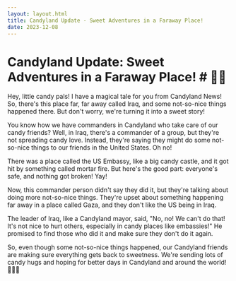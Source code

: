 ```yaml
---
layout: layout.html
title: Candyland Update - Sweet Adventures in a Faraway Place! 
date: 2023-12-08
---
```

# Candyland Update: Sweet Adventures in a Faraway Place!  # 🌟🍬

Hey, little candy pals! I have a magical tale for you from Candyland News! So, there's this place far, far away called Iraq, and some not-so-nice things happened there. But don't worry, we're turning it into a sweet story!

You know how we have commanders in Candyland who take care of our candy friends? Well, in Iraq, there's a commander of a group, but they're not spreading candy love. Instead, they're saying they might do some not-so-nice things to our friends in the United States. Oh no!

There was a place called the US Embassy, like a big candy castle, and it got hit by something called mortar fire. But here's the good part: everyone's safe, and nothing got broken! Yay!

Now, this commander person didn't say they did it, but they're talking about doing more not-so-nice things. They're upset about something happening far away in a place called Gaza, and they don't like the US being in Iraq.

The leader of Iraq, like a Candyland mayor, said, "No, no! We can't do that! It's not nice to hurt others, especially in candy places like embassies!" He promised to find those who did it and make sure they don't do it again.

So, even though some not-so-nice things happened, our Candyland friends are making sure everything gets back to sweetness. We're sending lots of candy hugs and hoping for better days in Candyland and around the world! 🍭💖✨